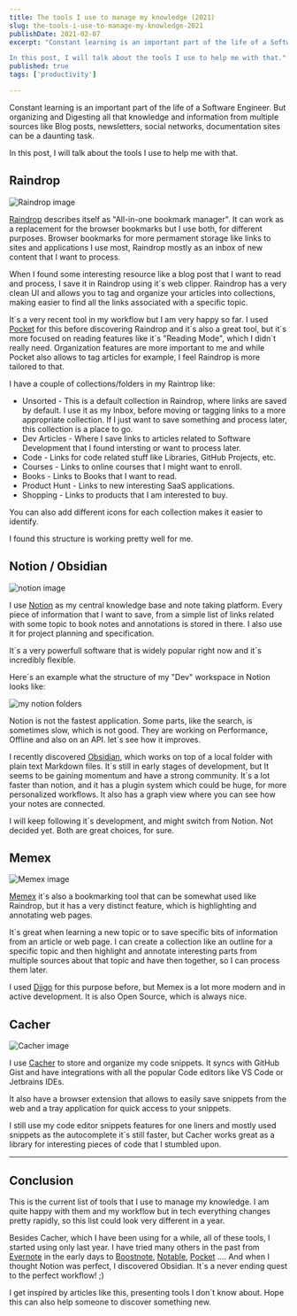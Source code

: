 ```yaml
---
title: The tools I use to manage my knowledge (2021)
slug: the-tools-i-use-to-manage-my-knowledge-2021
publishDate: 2021-02-07
excerpt: "Constant learning is an important part of the life of a Software Engineer. But organizing and Digesting all that knowledge and information from multiple sources like Blog posts, newsletters, social networks, documentation sites can be a daunting task.

In this post, I will talk about the tools I use to help me with that."
published: true
tags: ['productivity']

---
```


Constant learning is an important part of the life of a Software Engineer. But organizing and Digesting all that knowledge and information from multiple sources like Blog posts, newsletters, social networks, documentation sites can be a daunting task.

In this post, I will talk about the tools I use to help me with that.

## Raindrop

![Raindrop image](https://i.imgur.com/buHyktz.png)

[Raindrop](https://raindrop.io/) describes itself as "All-in-one bookmark manager". It can work as a replacement for the browser bookmarks but I use both, for different purposes. Browser bookmarks for more permament storage like links to sites and applications I use most, Raindrop mostly as an inbox of new content that I want to process.

When I found some interesting resource like a blog post that I want to read and process, I save it in Raindrop using it´s web clipper. Raindrop has a very clean UI and allows you to tag and organize your articles into collections, making easier to find all the links associated with a specific topic.

It´s a very recent tool in my workflow but I am very happy so far. I used [Pocket](getpocket.com/) for this before discovering Raindrop and it´s also a great tool, but it´s more focused on reading features like it´s "Reading Mode", which I didn´t really need. Organization features are more important to me and while Pocket also allows to tag articles for example, I feel Raindrop is more tailored to that.

I have a couple of collections/folders in my Raintrop like:

* Unsorted - This is a default collection in Raindrop, where links are saved by default. I use it as my Inbox, before moving or tagging links to a more appropriate collection. If I just want to save something and process later, this collection is a place to go.
* Dev Articles - Where I save links to articles related to Software Development that I found intersting or want to process later.
* Code - Links for code related stuff like Libraries, GitHub Projects, etc.
* Courses - Links to online courses that I might want to enroll.
* Books - Links to Books that I want to read.
* Product Hunt - Links to new interesting SaaS applications.
* Shopping - Links to products that I am interested to buy.

You can also add different icons for each collection makes it easier to identify.

I found this structure is working pretty well for me.

## Notion / Obsidian

![notion image](https://i.imgur.com/NDacGFY.png)

I use [Notion](https://www.notion.so/) as my central knowledge base and note taking platform. Every piece of information that I want to save, from a simple list of links related with some topic to book notes and annotations is stored in there. I also use it for project planning and specification.

It´s a very powerfull software that is widely popular right now and it´s incredibly flexible.

Here´s an example what the structure of my "Dev" workspace in Notion looks like:

![my notion folders](https://i.imgur.com/jY74FLg.png)

Notion is not the fastest application. Some parts, like the search, is sometimes slow, which is not good. They are working on Performance, Offline and also on an API. let´s see how it improves.

I recently discovered [Obsidian](https://obsidian.md/), which works on top of a local folder with plain text Markdown files. It´s still in early stages of development, but It seems to be gaining momentum and have a strong community. It´s a lot faster than notion, and it has a plugin system which could be huge, for more personalized workflows. It also has a graph view where you can see how your notes are connected.

I will keep following it´s development, and might switch from Notion. Not decided yet. Both are great choices, for sure.

## Memex

![Memex image](https://i.imgur.com/N6L1sbP.png)

[Memex](https://getmemex.com/) it´s also a bookmarking tool that can be somewhat used like Raindrop, but it has a very distinct feature, which is highlighting and annotating web pages.

It´s great when learning a new topic or to save specific bits of information from an article or web page. I can create a collection like an outline for a specific topic and then highlight and annotate interesting parts from multiple sources about that topic and have then together, so I can process them later.

I used [Diigo](https://www.diigo.com/) for this purpose before, but Memex is a lot more modern and in active development. It is also Open Source, which is always nice.

## Cacher

![Cacher image](https://i.imgur.com/qK8JGxu.jpg)

I use [Cacher](https://www.cacher.io/) to store and organize my code snippets. It syncs with GitHub Gist and have integrations with all the popular Code editors like VS Code or Jetbrains IDEs.

It also have a browser extension that allows to easily save snippets from the web and a tray application for quick access to your snippets.

I still use my code editor snippets features for one liners and mostly used snippets as the autocomplete it´s still faster, but Cacher works great as a library for interesting pieces of code that I stumbled upon.

---

## Conclusion

This is the current list of tools that I use to manage my knowledge. I am quite happy with them and my workflow but in tech everything changes pretty rapidly, so this list could look very different in a year.

Besides Cacher, which I have been using for a while, all of these tools, I started using only last year. I have tried many others in the past from [Evernote](https://evernote.com) in the early days to [Boostnote](https://boostnote.io/), [Notable](https://notable.app/), [Pocket](getpocket.com/) .... And when I thought Notion was perfect, I discovered Obsidian. It´s a never ending quest to the perfect workflow! ;)

I get inspired by articles like this, presenting tools I don´t know about. Hope this can also help someone to discover something new.
